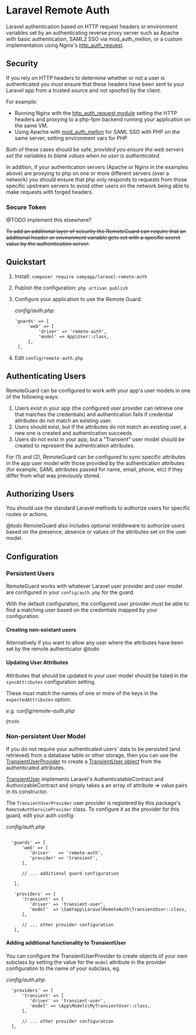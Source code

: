 # Laravel Remote Auth
Laravel authentication based on HTTP request headers
or environment variables set by an authenticating reverse proxy server such as
Apache with basic authentication, SAML2 SSO via mod_auth_mellon, or a
custom implementation using Nginx's 
[http_auth_request](http://nginx.org/en/docs/http/ngx_http_auth_request_module.html).

## Security

If you rely on HTTP headers to determine whether or not a user is authenticated
you *must* ensure that these headers have been sent to your Laravel app from a trusted source
and not spoofed by the client.

For example:

- Running Nginx with the 
  [http_auth_request module](http://nginx.org/en/docs/http/ngx_http_auth_request_module.html)
  setting the HTTP headers and proxying to a php-fpm backend running your application on 
  the same VM.
- Using Apache with [mod_auth_mellon](https://github.com/latchset/mod_auth_mellon)
  for SAML SSO with PHP on the same server, setting environment vars for PHP

Both of these cases should be safe, _provided you ensure the web servers
set the variables to blank values when no user is authenticated_.

In addition, if your authentication servers (Apache or Nginx in the examples above)
are proxying to php on one or more different servers (over a network) you should
ensure that php only responds to requests from those specific upstream servers to
avoid other users on the network being able to make requests with forged headers.

### Secure Token

@TODO implement this elsewhere?

~~To add an additional layer of security the RemoteGuard can require that
an additional header or environment variable gets set with a specific
secret value by the authentication server.~~

## Quickstart

1. Install: `composer require samyapp/laravel-remote-auth`
2. Publish the configuration: `php artisan publish`
4. Configure your application to use the Remote Guard:

   _config/auth.php_:
   ```
   'guards' => [
        'web' => [
            'driver' => 'remote-auth',
            'model' => App\User::class,
        ],
    ],
   ```
3. Edit `config/remote-auth.php`

## Authenticating Users

RemoteGuard can be configured to work with your app's user models in one of the following ways:

1. Users exist in your app (the configured user provider can retrieve one that matches the credentials)
   and authentication fails if credential attributes do not match an existing user.
2. Users should exist, but if the attributes do not match an existing user, a new one is created and
   authentication succeeds.
3. Users do not exist in your app, but a "Transient" user model should be created to represent
   the authentication attributes.

For (1) and (2), RemoteGuard can be configured to sync specific attributes in the app user
model with those provided by the authentication attributes (for example, SAML attributes passed
for name, email, phone, etc) if they differ from what was previously stored.

## Authorizing Users

You should use the standard Laravel methods to authorize users for specific routes or actions.

@todo RemoteGuard also includes optional middleware to authorize users based on the presence, absence
or values of the attributes set on the user model.

## Configuration



### Persistent Users

RemoteGuard works with whatever Laravel user provider and user model are configured in your 
`config/auth.php` for the guard.

With the default configuration, the configured user provider _must_ be able to find a matching
user based on the credentials mapped by your configuration.

#### Creating non-existant users

Alternatively if you want to allow any user where the attributes have been set by the remote authenticator
@todo

#### Updating User Attributes

Attributes that should be updated in your user model should be listed in the `syncAttributes` 
configuration setting.

These _must_ match the names of one or more of the keys in the `expectedAttributes` option.

_e.g. config/remote-auth.php_

```
@todo
```

#### 

### Non-persistent User Model

If you do not require your authenticated users' data to be persisted (and retrieved) from
a database table or other storage, then you can use the 
[TransientUserProvider](src/TransientUserProvider.php) to create a
[TransientUser object](src/TransientUser.php) from the authenticated attributes.

[TransientUser](src/TransientUser.php) implements Laravel's AuthenticatableContract and AuthorizableContract
and simply takes a an array of attribute => value pairs in its constructor.

The `TransientUserProvider` user provider is registered by this package's
`RemoteAuthServiceProvider` class. To configure it as the provider for
this guard, edit your auth config:

_config/auth.php_
```

  'guards' => [
      'web' => [
         'driver'   => 'remote-auth',
         'provider' => 'transient',
      ],
      
      // ... additional guard configuration

   ],

   'providers' => [
      'transient' => [
         'driver' => 'transient-user',
         'model'  => \SamYapp\LaravelRemoteAuth\TransientUser::class,
      ],

      // ... other provider configuration
   ],

```

#### Adding additional functionality to TransientUser

You can configure the TransientUserProvider to create objects of your own subclass 
by setting the value for the `model` attribute in the provider configuration to the name
of your subclass, eg.

_config/auth.php_
```
  'providers' => [
      'transient' => [
         'driver' => 'transient-user',
         'model' => \App\Models\MyTransientUser::class,
      ],
      
      // ... other provider configuration
  ],
```
